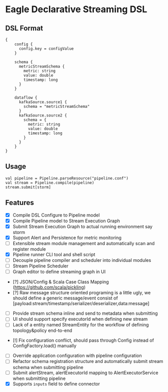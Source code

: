 <!--
{% comment %}
Licensed to the Apache Software Foundation (ASF) under one or more
contributor license agreements.  See the NOTICE file distributed with
this work for additional information regarding copyright ownership.
The ASF licenses this file to you under the Apache License, Version 2.0
(the "License"); you may not use this file except in compliance with
the License.  You may obtain a copy of the License at

http://www.apache.org/licenses/LICENSE-2.0

Unless required by applicable law or agreed to in writing, software
distributed under the License is distributed on an "AS IS" BASIS,
WITHOUT WARRANTIES OR CONDITIONS OF ANY KIND, either express or implied.
See the License for the specific language governing permissions and
limitations under the License.
{% endcomment %}
-->

Eagle Declarative Streaming DSL
===============================

DSL Format
----------

	{
		config {
		  config.key = configValue
		}

		schema {
		  metricStreamSchema {
		    metric: string
		    value: double
		    timestamp: long
		  }
		}

		dataflow {
		  kafkaSource.source1 {
		    schema = "metricStreamSchema"
		  }
		  kafkaSource.source2 {
		    schema = {
		      metric: string
		      value: double
		      timestamp: long
		    }
		  }
		}
	}

Usage
-----

	val pipeline = Pipeline.parseResource("pipeline.conf")
	val stream = Pipeline.compile(pipeline)
	stream.submit[storm]

Features
--------
* [x] Compile DSL Configure to Pipeline model
* [x] Compile Pipeline model to Stream Execution Graph
* [x] Submit Stream Execution Graph to actual running environment say storm
* [x] Support Alert and Persistence for metric monitoring
* [ ] Extensible stream module management and automatically scan and register module
* [x] Pipeline runner CLI tool and shell script
* [ ] Decouple pipeline compiler and scheduler into individual modules
* [ ] Stream Pipeline Scheduler
* [ ] Graph editor to define streaming graph in UI
* [?] JSON/Config & Scala Case Class Mapping (https://github.com/scala/pickling)
* [?] Raw message structure oriented programing is a little ugly, we should define a generic message/event consist of [payload:stream/timestamp/serializer/deserializer,data:message]
* [ ] Provide stream schema inline and send to metadata when submitting
* [ ] UI should support specify executorId when defining new stream
* [ ] Lack of a entity named StreamEntity for the workflow of defining topology&policy end-to-end
* [!] Fix configuration conflict, should pass through Config instead of ConfigFactory.load() manually
* [ ] Override application configuration with pipeline configuration
* [ ] Refactor schema registration structure and automatically submit stream schema when submitting pipeline
* [ ] Submit alertStream, alertExecutorId mapping to AlertExecutorService when submitting pipeline
* [x] Supports `inputs` field to define connector